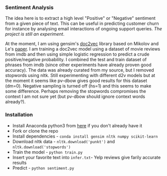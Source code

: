 ### Sentiment Analysis
The idea here is to extract a high level "Positive" or "Negative" sentiment from a given piece of text. This can be useful in predicting customer churn for instance by analysing email interactions of ongoing support queries. *The project is still an experiment*.

At the moment, I am using gensim's [doc2vec](https://rare-technologies.com/doc2vec-tutorial/) library based on Mikolov and Le's [paper](https://arxiv.org/pdf/1405.4053v2.pdf). I am training a doc2vec model using a dataset of movie reviews from imdb and then using simple logistic regression to predict a crude positive/negative probability. I combined the test and train dataset of phrases from imdb (since other experiments have already proven good accuracy). The data was already curated from my source, but I removed stopwords using nltk. Still experimenting with different d2v models but at the moment it seems like pv-dbow gives good results for this dataset (dm=0). Negative sampling is turned off (hs=1) and this seems to make some difference. Perhaps removing the stopwords compromises the context I am not sure yet (but pv-dbow should ignore context words already?).

### Installation
- Install Anaconda python3 from [here](https://www.anaconda.com/download/) if you don't already have it
- Fork or clone the repo
- Install dependencies - `conda install gensim nltk numpy scikit-learn`
- Download nltk data - `nltk.download('punkt')` and `nltk.download('stopwords')`
- Train the model - `python train.py`
- Insert your favorite text into `infer.txt`- Yelp reviews give farily accurate results
- Predict - `python sentiment.py`

